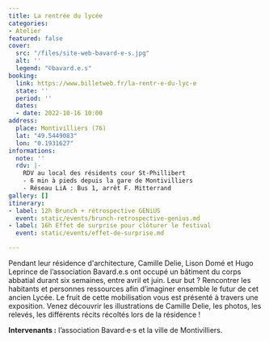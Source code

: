 ```yaml
---
title: La rentrée du lycée
categories:
- Atelier
featured: false
cover:
  src: "/files/site-web-bavard-e-s.jpg"
  alt: ''
  legend: "©bavard.e.s"
booking:
  link: https://www.billetweb.fr/la-rentr-e-du-lyc-e
  state: ''
  period: ''
  dates:
  - date: 2022-10-16 10:00
address:
  place: Montivilliers (76)
  lat: "49.5449083"
  lon: "0.1931627"
informations:
  note: ''
  rdv: |-
    RDV au local des résidents cour St-Phillibert
    - 6 min à pieds depuis la gare de Montivilliers
    - Réseau LiA : Bus 1, arrêt F. Mitterrand
gallery: []
itinerary:
- label: 12h Brunch + rétrospective GENiUS
  event: static/events/brunch-retrospective-genius.md
- label: 16h Effet de surprise pour clôturer le festival
  event: static/events/effet-de-surprise.md

---
```

Pendant leur résidence d'architecture, Camille Delie, Lison Domé et Hugo Leprince de l’association Bavard.e.s ont occupé un bâtiment du corps abbatial durant six semaines, entre avril et juin. Leur but ? Rencontrer les habitants et personnes ressources afin d’imaginer ensemble le futur de cet ancien Lycée. Le fruit de cette mobilisation vous est présenté à travers une exposition. Venez découvrir les illustrations de Camille Delie, les photos, les relevés, les différents récits récoltés lors de la résidence !

**Intervenants :** l’association Bavard·e·s et la ville de Montivilliers.
